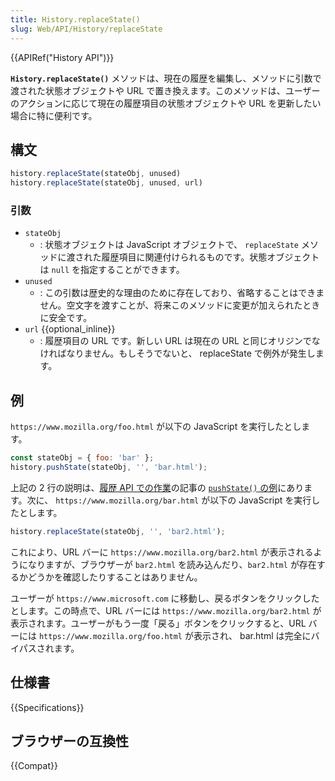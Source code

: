 ```yaml
---
title: History.replaceState()
slug: Web/API/History/replaceState
---
```


{{APIRef("History API")}}

**`History.replaceState()`** メソッドは、現在の履歴を編集し、メソッドに引数で渡された状態オブジェクトや URL で置き換えます。このメソッドは、ユーザーのアクションに応じて現在の履歴項目の状態オブジェクトや URL を更新したい場合に特に便利です。

## 構文

```js
history.replaceState(stateObj, unused)
history.replaceState(stateObj, unused, url)
```

### 引数

- `stateObj`
  - : 状態オブジェクトは JavaScript オブジェクトで、 `replaceState` メソッドに渡された履歴項目に関連付けられるものです。状態オブジェクトは `null` を指定することができます。
- `unused`
  - : この引数は歴史的な理由のために存在しており、省略することはできません。空文字を渡すことが、将来このメソッドに変更が加えられたときに安全です。
- `url` {{optional_inline}}
  - : 履歴項目の URL です。新しい URL は現在の URL と同じオリジンでなければなりません。もしそうでないと、 replaceState で例外が発生します。

## 例

`https://www.mozilla.org/foo.html` が以下の JavaScript を実行したとします。

```js
const stateObj = { foo: 'bar' };
history.pushState(stateObj, '', 'bar.html');
```

上記の 2 行の説明は、[履歴 API での作業](/ja/docs/Web/API/History_API/Working_with_the_History_API)の記事の [`pushState()` の例](/ja/docs/Web/API/History_API/Working_with_the_History_API#pushState_%E3%81%AE%E4%BE%8B)にあります。次に、 `https://www.mozilla.org/bar.html` が以下の JavaScript を実行したとします。

```js
history.replaceState(stateObj, '', 'bar2.html');
```

これにより、URL バーに `https://www.mozilla.org/bar2.html` が表示されるようになりますが、ブラウザーが `bar2.html` を読み込んだり、`bar2.html` が存在するかどうかを確認したりすることはありません。

ユーザーが `https://www.microsoft.com` に移動し、戻るボタンをクリックしたとします。この時点で、URL バーには `https://www.mozilla.org/bar2.html` が表示されます。ユーザーがもう一度「戻る」ボタンをクリックすると、URL バーには `https://www.mozilla.org/foo.html` が表示され、 bar.html は完全にバイパスされます。

## 仕様書

{{Specifications}}

## ブラウザーの互換性

{{Compat}}
